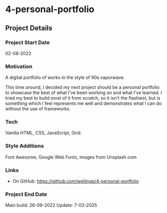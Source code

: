 # 4-personal-portfolio

## Project Details

### Project Start Date
02-08-2022

### Motivation

A digital portfolio of works in the style of 90s vaporwave.

This time around, I decided my next project should be a personal portfolio to showcase the best of what I've been working on and what I've learned. I tried my best to build most of it from scratch, so it isn't the flashiest, but is something which I feel represents me well and demonstrates what I can do without the use of frameworks. 

### Tech
Vanilla HTML, CSS, JavaScript, Grid.

### Style Additions
Font Awesome, Google Web Fonts, images from Unsplash.com

### Links

- On GitHub: https://github.com/wellingp/4-personal-portfolio

### Project End Date
Main build: 26-09-2022
Update: 7-03-2025
